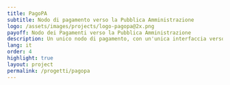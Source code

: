 ```yaml
---
title: PagoPA
subtitle: Nodo di pagamento verso la Pubblica Amministrazione
logo: /assets/images/projects/logo-pagopa@2x.png
payoff: Nodo dei Pagamenti verso la Pubblica Amministrazione
description: Un unico nodo di pagamento, con un'unica interfaccia verso il cittadino, per pagare dai tributi alla gita scolastica dei figli con carte di credito, bonifici o anche via app.
lang: it
order: 4
highlight: true
layout: project
permalink: /progetti/pagopa
---
```

